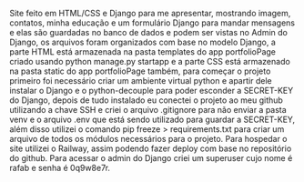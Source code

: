 Site feito em HTML/CSS e Django para me apresentar, mostrando imagem, contatos, minha educação e um formulário Django para mandar mensagens e elas são guardadas no banco de dados e podem ser vistas no Admin do Django, os arquivos foram organizados com base no modelo Django, a parte HTML está armazenada na pasta templates do app portfolioPage criado usando python manage.py startapp e a parte CSS está armazenado na pasta static do app portfolioPage também, para começar o projeto primeiro foi necessário criar um ambiente virtual python e apartir dele instalar o Django e o python-decouple para poder esconder a SECRET-KEY do Django, depois de tudo instalado eu conectei o projeto ao meu github utilizando a chave SSH e criei o arquivo .gitignore para não enviar a pasta venv e o arquivo .env que está sendo utilizado para guardar a SECRET-KEY, além disso utilizei o comando pip freeze > requirements.txt para criar um arquivo de todos os módulos necessários para o projeto. Para hospedar o site utilizei o Railway, assim podendo fazer deploy com base no repositório do github. Para acessar o admin do Django criei um superuser cujo nome é rafab e senha é 0q9w8e7r.